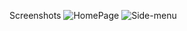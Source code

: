 Screenshots
![HomePage](https://user-images.githubusercontent.com/57865985/177051158-946b1162-e2a9-4f24-ac34-40e8f0ec42b9.png)
![Side-menu](https://user-images.githubusercontent.com/57865985/177051160-7e223428-0190-4efd-89de-4e64f1cd54f7.png)
